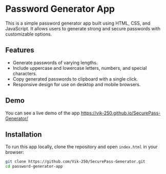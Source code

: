 # Password Generator App

This is a simple password generator app built using HTML, CSS, and JavaScript. It allows users to generate strong and secure passwords with customizable options.

## Features

- Generate passwords of varying lengths.
- Include uppercase and lowercase letters, numbers, and special characters.
- Copy generated passwords to clipboard with a single click.
- Responsive design for use on desktop and mobile browsers.

## Demo

You can see a live demo of the app https://vik-250.github.io/SecurePass-Generator/  


## Installation

To run this app locally, clone the repository and open `index.html` in your browser:

```bash
git clone https://github.com/Vik-250/SecurePass-Generator.git
cd password-generator-app

